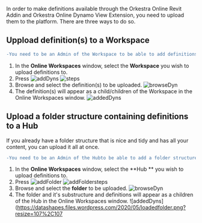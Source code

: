 In order to make definitions available through the Orkestra Online Revit Addin and Orkestra Online Dynamo View Extension, you need to upload them to the platform. There are three ways to do so.

## Uppload definition(s) to a Workspace
```diff
-You need to be an Admin of the Workspace to be able to add definitions to it.-
```
1. In the **Online Workspaces** window, select the **Workspace** you wish to upload definitions to.
2. Press ![addDyns](https://datashapes.files.wordpress.com/2020/05/adddyns.png?)
![steps](https://datashapes.files.wordpress.com/2020/05/adddynssteps.png?)
3. Browse and select the definition(s) to be uploaded.
![browseDyn](https://datashapes.files.wordpress.com/2020/05/browsedyn.png?)
4. The definition(s) will appear as a child/children of the Workspace in the Online Workspaces window.
![addedDyns](https://datashapes.files.wordpress.com/2020/05/addeddyns.png?)

## Upload a folder structure containing definitions to a Hub

If you already have a folder structure that is nice and tidy and has all your content, you can upload it all at once.
```diff
-You need to be an Admin of the Hubto be able to add a folder structure containing definitions to it.-
```
1. In the **Online Workspaces** window, select the **Hub ** you wish to upload definitions to.
2. Press ![addFolder](https://datashapes.files.wordpress.com/2020/05/uploadfolder.png?)
![addFoldersteps](https://datashapes.files.wordpress.com/2020/05/uploadfoldersteps.png?)
3. Browse and select the **folder** to be uploaded.
![browseDyn](https://datashapes.files.wordpress.com/2020/05/browsedynfolder.png?)
4. The folder and it's substructure and definitions will appear as a children of the Hub in the Online Workspaces window.
![addedDyns](https://datashapes.files.wordpress.com/2020/05/loadedfolder.png?resize=107%2C107
